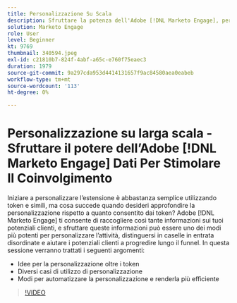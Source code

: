 ```yaml
---
title: Personalizzazione Su Scala
description: Sfruttare la potenza dell'Adobe [!DNL Marketo Engage], personalizza oltre i token.
solution: Marketo Engage
role: User
level: Beginner
kt: 9769
thumbnail: 340594.jpeg
exl-id: c21810b7-824f-4abf-a65c-e760f75eaec3
duration: 1979
source-git-commit: 9a297cda953d4414131657f9ac84580aea0eabeb
workflow-type: tm+mt
source-wordcount: '113'
ht-degree: 0%

---
```


# Personalizzazione su larga scala - Sfruttare il potere dell’Adobe [!DNL Marketo Engage] Dati Per Stimolare Il Coinvolgimento

Iniziare a personalizzare l’estensione è abbastanza semplice utilizzando token e simili, ma cosa succede quando desideri approfondire la personalizzazione rispetto a quanto consentito dai token? Adobe [!DNL Marketo Engage] ti consente di raccogliere così tante informazioni sui tuoi potenziali clienti, e sfruttare queste informazioni può essere uno dei modi più potenti per personalizzare l’attività, distinguersi in caselle in entrata disordinate e aiutare i potenziali clienti a progredire lungo il funnel. In questa sessione verranno trattati i seguenti argomenti:

* Idee per la personalizzazione oltre i token
* Diversi casi di utilizzo di personalizzazione
* Modi per automatizzare la personalizzazione e renderla più efficiente

>[!VIDEO](https://video.tv.adobe.com/v/340594/?quality=12&learn=on)
